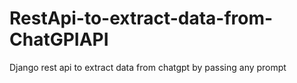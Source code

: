# RestApi-to-extract-data-from-ChatGPIAPI
Django rest api to extract data from chatgpt by passing any prompt
